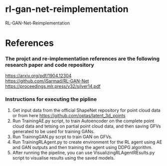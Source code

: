 # rl-gan-net-reimplementation
RL-GAN-Net-Reimplementation

# References
### The projct and re-implementation references are the following research paper and code repository
https://arxiv.org/pdf/1904.12304 <br />
https://github.com/iSarmad/RL-GAN-Net <br />
https://proceedings.mlr.press/v32/silver14.pdf

### Instructions for executing the pipline
1. Get input data from the official ShapeNet repository for point cloud data or from here https://github.com/optas/latent_3d_points <br />
2. Run TrainingAE.py script, to train Autoencoder on the complete point cloud data and tetsing on partial point cloud data, and then saving GFVs generated to be used for training GANs.<br />
3. Run TrainingGAN.py scrpt to train GAN on GFVs.
4. Run TrainingRLAgent.py to create environment for the RL agent using AE and GAN outputs and then training the agent using DDPG algorithm.
5. After running the pipeline, you can use VisualizingRLAgentREsults.py script to visualise results using the saved models.
